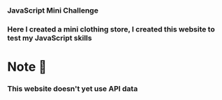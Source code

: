 ### JavaScript Mini Challenge
### Here I created a mini clothing store, I created this website to test my JavaScript skills


# Note 📒
### This website doesn't yet use API data